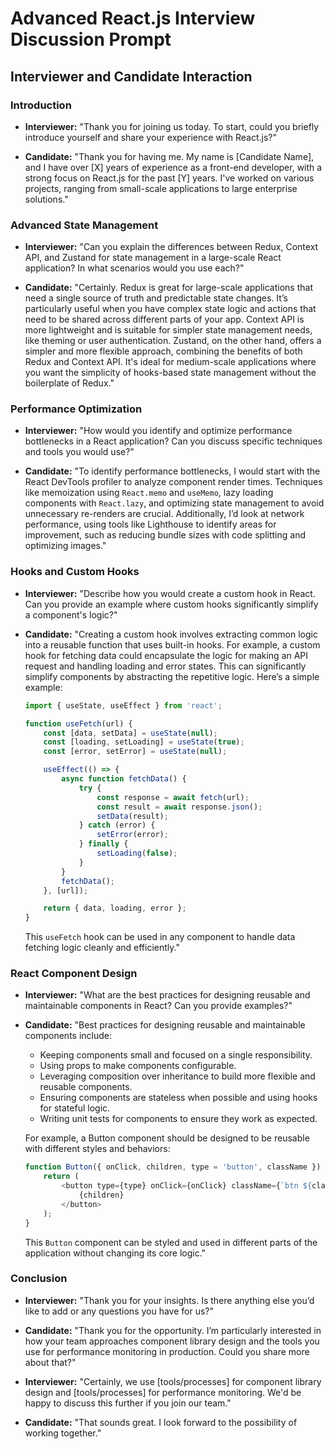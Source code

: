 # Advanced React.js Interview Discussion Prompt

## Interviewer and Candidate Interaction

### Introduction
- **Interviewer:** "Thank you for joining us today. To start, could you briefly introduce yourself and share your experience with React.js?"

- **Candidate:** "Thank you for having me. My name is [Candidate Name], and I have over [X] years of experience as a front-end developer, with a strong focus on React.js for the past [Y] years. I've worked on various projects, ranging from small-scale applications to large enterprise solutions."

### Advanced State Management
- **Interviewer:** "Can you explain the differences between Redux, Context API, and Zustand for state management in a large-scale React application? In what scenarios would you use each?"

- **Candidate:** "Certainly. Redux is great for large-scale applications that need a single source of truth and predictable state changes. It’s particularly useful when you have complex state logic and actions that need to be shared across different parts of your app. Context API is more lightweight and is suitable for simpler state management needs, like theming or user authentication. Zustand, on the other hand, offers a simpler and more flexible approach, combining the benefits of both Redux and Context API. It's ideal for medium-scale applications where you want the simplicity of hooks-based state management without the boilerplate of Redux."

### Performance Optimization
- **Interviewer:** "How would you identify and optimize performance bottlenecks in a React application? Can you discuss specific techniques and tools you would use?"

- **Candidate:** "To identify performance bottlenecks, I would start with the React DevTools profiler to analyze component render times. Techniques like memoization using `React.memo` and `useMemo`, lazy loading components with `React.lazy`, and optimizing state management to avoid unnecessary re-renders are crucial. Additionally, I’d look at network performance, using tools like Lighthouse to identify areas for improvement, such as reducing bundle sizes with code splitting and optimizing images."

### Hooks and Custom Hooks
- **Interviewer:** "Describe how you would create a custom hook in React. Can you provide an example where custom hooks significantly simplify a component's logic?"

- **Candidate:** "Creating a custom hook involves extracting common logic into a reusable function that uses built-in hooks. For example, a custom hook for fetching data could encapsulate the logic for making an API request and handling loading and error states. This can significantly simplify components by abstracting the repetitive logic. Here’s a simple example:

    ```javascript
    import { useState, useEffect } from 'react';

    function useFetch(url) {
        const [data, setData] = useState(null);
        const [loading, setLoading] = useState(true);
        const [error, setError] = useState(null);

        useEffect(() => {
            async function fetchData() {
                try {
                    const response = await fetch(url);
                    const result = await response.json();
                    setData(result);
                } catch (error) {
                    setError(error);
                } finally {
                    setLoading(false);
                }
            }
            fetchData();
        }, [url]);

        return { data, loading, error };
    }
    ```

    This `useFetch` hook can be used in any component to handle data fetching logic cleanly and efficiently."

### React Component Design
- **Interviewer:** "What are the best practices for designing reusable and maintainable components in React? Can you provide examples?"

- **Candidate:** "Best practices for designing reusable and maintainable components include:
  - Keeping components small and focused on a single responsibility.
  - Using props to make components configurable.
  - Leveraging composition over inheritance to build more flexible and reusable components.
  - Ensuring components are stateless when possible and using hooks for stateful logic.
  - Writing unit tests for components to ensure they work as expected.

  For example, a Button component should be designed to be reusable with different styles and behaviors:

    ```javascript
    function Button({ onClick, children, type = 'button', className }) {
        return (
            <button type={type} onClick={onClick} className={`btn ${className}`}>
                {children}
            </button>
        );
    }
    ```

  This `Button` component can be styled and used in different parts of the application without changing its core logic."

### Conclusion
- **Interviewer:** "Thank you for your insights. Is there anything else you’d like to add or any questions you have for us?"

- **Candidate:** "Thank you for the opportunity. I’m particularly interested in how your team approaches component library design and the tools you use for performance monitoring in production. Could you share more about that?"

- **Interviewer:** "Certainly, we use [tools/processes] for component library design and [tools/processes] for performance monitoring. We'd be happy to discuss this further if you join our team."

- **Candidate:** "That sounds great. I look forward to the possibility of working together."


